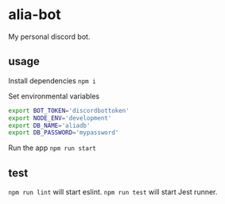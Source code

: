 # alia-bot

My personal discord bot.

## usage
Install dependencies `npm i`

Set environmental variables
```bash
export BOT_TOKEN='discordbottoken'
export NODE_ENV='development'
export DB_NAME='aliadb'
export DB_PASSWORD='mypassword'
```

Run the app `npm run start`

## test

`npm run lint` will start eslint.
`npm run test` will start Jest runner.
